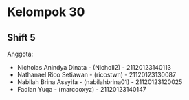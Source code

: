 # Kelompok 30

## Shift 5

Anggota:
- Nicholas Anindya Dinata - (Nicholl2) - 21120123140113
- Nathanael Rico Setiawan - (ricostwn) - 21120123130087
- Nabilah Brina Assyifa - (nabilahbrina01) - 21120123120025
- Fadlan Yuqa - (marcooxyz) - 21120123140147
